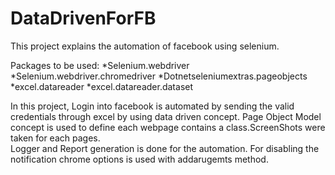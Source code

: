 # DataDrivenForFB
This project explains the automation of facebook using selenium.

Packages to be used:
*Selenium.webdriver
*Selenium.webdriver.chromedriver
*Dotnetseleniumextras.pageobjects
*excel.datareader
*excel.datareader.dataset

In this project, Login into facebook is automated by sending the valid credentials through excel by using data driven concept. 
Page Object Model concept is used to define each webpage contains a class.ScreenShots were taken for each pages.  
Logger and Report generation is done for the automation.
For disabling the notification chrome options is used with addarugemts method.
